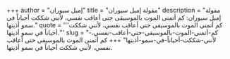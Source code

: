 +++
author = "إميل سيوران"
title = "مقولة إميل سيوران"
description = "مقولة إميل سيوران: كم أتمنى الموت بالموسيقى حتى أعاقب نفسي، لأنني شككت أحياناً في سمو أذيتها."
quote = '''كم أتمنى الموت بالموسيقى حتى أعاقب نفسي، لأنني شككت أحياناً في سمو أذيتها.'''
slug = "كم-أتمنى-الموت-بالموسيقى-حتى-أعاقب-نفسي،-لأنني-شككت-أحياناً-في-سمو-أذيتها"
+++
كم أتمنى الموت بالموسيقى حتى أعاقب نفسي، لأنني شككت أحياناً في سمو أذيتها.
